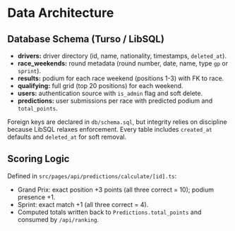 # Data Architecture
## Database Schema (Turso / LibSQL)
- **drivers:** driver directory (id, name, nationality, timestamps, `deleted_at`).
- **race_weekends:** round metadata (round number, date, name, type `gp` or `sprint`).
- **results:** podium for each race weekend (positions 1-3) with FK to race.
- **qualifying:** full grid (top 20 positions) for each weekend.
- **users:** authentication source with `is_admin` flag and soft delete.
- **predictions:** user submissions per race with predicted podium and `total_points`.

Foreign keys are declared in `db/schema.sql`, but integrity relies on discipline because LibSQL relaxes enforcement. Every table includes `created_at` defaults and `deleted_at` for soft removal.

## Scoring Logic
Defined in `src/pages/api/predictions/calculate/[id].ts`:
- Grand Prix: exact position +3 points (all three correct = 10); podium presence +1.
- Sprint: exact match +1 (all three correct = 4).
- Computed totals written back to `Predictions.total_points` and consumed by `/api/ranking`.
